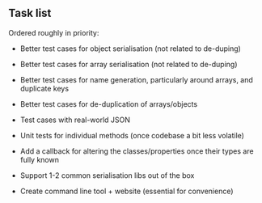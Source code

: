
## Task list

Ordered roughly in priority:

- Better test cases for object serialisation (not related to de-duping)
- Better test cases for array serialisation (not related to de-duping)
- Better test cases for name generation, particularly around arrays, and duplicate keys
- Better test cases for de-duplication of arrays/objects
- Test cases with real-world JSON


- Unit tests for individual methods (once codebase a bit less volatile)
- Add a callback for altering the classes/properties once their types are fully known
- Support 1-2 common serialisation libs out of the box
- Create command line tool + website (essential for convenience)
